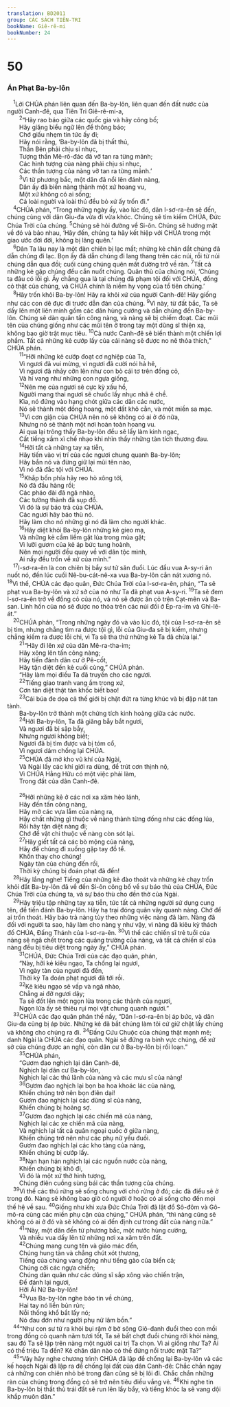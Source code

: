 ```yaml
---
translation: BD2011
group: CÁC SÁCH TIÊN-TRI
bookName: Giê-rê-mi 
bookNumber: 24
---
```


<div class="title"><h1>50</h1><h3>Án Phạt Ba-by-lôn</h3></div>
<span class="verse gie_50_1"> <sup>1</sup>Lời CHÚA phán liên quan đến Ba-by-lôn, liên quan đến đất nước của người Canh-đê, qua Tiên Tri Giê-rê-mi-a,<br/></span>
<span class="verse gie_50_2">  <sup>2</sup>“Hãy rao báo giữa các quốc gia và hãy công bố;<br/>  Hãy giăng biểu ngữ lên để thông báo;<br/>  Chớ giấu nhẹm tin tức ấy đi;<br/>  Hãy nói rằng, ‘Ba-by-lôn đã bị thất thủ,<br/>  Thần Bên phải chịu sỉ nhục,<br/>  Tượng thần Mê-rô-đác đã vỡ tan ra từng mảnh;<br/>  Các hình tượng của nàng phải chịu sỉ nhục,<br/>  Các thần tượng của nàng vỡ tan ra từng mảnh.’<br/></span>
<span class="verse gie_50_3">  <sup>3</sup>Vì từ phương bắc, một dân đã nổi lên đánh nàng,<br/>  Dân ấy đã biến nàng thành một xứ hoang vu,<br/>  Một xứ không có ai sống;<br/>  Cả loài người và loài thú đều bỏ xứ ấy trốn đi.”<br/></span>
<span class="verse gie_50_4"> <sup>4</sup>CHÚA phán, “Trong những ngày ấy, vào lúc đó, dân I-sơ-ra-ên sẽ đến, chúng cùng với dân Giu-đa vừa đi vừa khóc. Chúng sẽ tìm kiếm CHÚA, Ðức Chúa Trời của chúng. </span>
<span class="verse gie_50_5"><sup>5</sup>Chúng sẽ hỏi đường về Si-ôn. Chúng sẽ hướng mặt về đó và bảo nhau, ‘Hãy đến, chúng ta hãy kết hiệp với CHÚA trong một giao ước đời đời, không bị lãng quên.’ <br/></span>
<span class="verse gie_50_6"> <sup>6</sup>Dân Ta lâu nay là một đàn chiên bị lạc mất; những kẻ chăn dắt chúng đã dẫn chúng đi lạc. Bọn ấy đã dẫn chúng đi lang thang trên các núi, rồi từ núi chúng dẫn qua đồi; cuối cùng chúng quên mất đường trở về ràn. </span>
<span class="verse gie_50_7"><sup>7</sup>Tất cả những kẻ gặp chúng đều cắn nuốt chúng. Quân thù của chúng nói, ‘Chúng ta đâu có lỗi gì. Ấy chẳng qua là tại chúng đã phạm tội đối với CHÚA, đồng cỏ thật của chúng, và CHÚA chính là niềm hy vọng của tổ tiên chúng.’<br/></span>
<span class="verse gie_50_8"> <sup>8</sup>Hãy trốn khỏi Ba-by-lôn! Hãy ra khỏi xứ của người Canh-đê! Hãy giống như các con dê đực đi trước dẫn đàn của chúng. </span>
<span class="verse gie_50_9"><sup>9</sup>Vì này, từ đất bắc, Ta sẽ dấy lên một liên minh gồm các dân hùng cường và dẫn chúng đến Ba-by-lôn. Chúng sẽ dàn quân tấn công nàng, và nàng sẽ bị chiếm đoạt. Các mũi tên của chúng giống như các mũi tên ở trong tay một dũng sĩ thiện xạ, không bao giờ trật mục tiêu. </span>
<span class="verse gie_50_10"><sup>10</sup>Cả nước Canh-đê sẽ biến thành một chiến lợi phẩm. Tất cả những kẻ cướp lấy của cải nàng sẽ được no nê thỏa thích,” CHÚA phán.<br/></span>
<span class="verse gie_50_11">  <sup>11</sup>“Hỡi những kẻ cướp đoạt cơ nghiệp của Ta,<br/>  Vì ngươi đã vui mừng, vì ngươi đã cười nói hả hê,<br/>  Vì ngươi đã nhảy cỡn lên như con bò cái tơ trên đồng cỏ,<br/>  Và hí vang như những con ngựa giống,<br/></span>
<span class="verse gie_50_12">  <sup>12</sup>Nên mẹ của ngươi sẽ cực kỳ xấu hổ,<br/>  Người mang thai ngươi sẽ chuốc lấy nhục nhã ê chề.<br/>  Kìa, nó đứng vào hạng chót giữa các dân các nước,<br/>  Nó sẽ thành một đồng hoang, một đất khô cằn, và một miền sa mạc.<br/></span>
<span class="verse gie_50_13">  <sup>13</sup>Vì cơn giận của CHÚA nên nó sẽ không có ai ở đó nữa,<br/>  Nhưng nó sẽ thành một nơi hoàn toàn hoang vu.<br/>  Ai qua lại trông thấy Ba-by-lôn đều sẽ lấy làm kinh ngạc,<br/>  Cất tiếng xầm xì chế nhạo khi nhìn thấy những tàn tích thương đau.<br/></span>
<span class="verse gie_50_14">  <sup>14</sup>Hỡi tất cả những tay xạ tiễn,<br/>  Hãy tiến vào vị trí của các ngươi chung quanh Ba-by-lôn;<br/>  Hãy bắn nó và đừng giữ lại mũi tên nào,<br/>  Vì nó đã đắc tội với CHÚA.<br/></span>
<span class="verse gie_50_15">  <sup>15</sup>Khắp bốn phía hãy reo hò xông tới,<br/>  Nó đã đầu hàng rồi;<br/>  Các pháo đài đã ngã nhào,<br/>  Các tường thành đã sụp đổ.<br/>  Vì đó là sự báo trả của CHÚA. <br/>  Các ngươi hãy báo thù nó.<br/>  Hãy làm cho nó những gì nó đã làm cho người khác.<br/></span>
<span class="verse gie_50_16">  <sup>16</sup>Hãy diệt khỏi Ba-by-lôn những kẻ gieo mạ,<br/>  Và những kẻ cầm liềm gặt lúa trong mùa gặt;<br/>  Vì lưỡi gươm của kẻ áp bức tung hoành,<br/>  Nên mọi người đều quay về với dân tộc mình,<br/>  Ai nấy đều trốn về xứ của mình.”<br/></span>
<span class="verse gie_50_17"> <sup>17</sup>I-sơ-ra-ên là con chiên bị bầy sư tử săn đuổi. Lúc đầu vua A-sy-ri ăn nuốt nó, đến lúc cuối Nê-bu-cát-nê-xa vua Ba-by-lôn cắn nát xương nó. </span>
<span class="verse gie_50_18"><sup>18</sup>Vì thế, CHÚA các đạo quân, Ðức Chúa Trời của I-sơ-ra-ên, phán, “Ta sẽ phạt vua Ba-by-lôn và xứ sở của nó như Ta đã phạt vua A-sy-ri. </span>
<span class="verse gie_50_19"><sup>19</sup>Ta sẽ đem I-sơ-ra-ên trở về đồng cỏ của nó, và nó sẽ được ăn cỏ trên Cạt-mên và Ba-san. Linh hồn của nó sẽ được no thỏa trên các núi đồi ở Ép-ra-im và Ghi-lê-át.”<br/></span>
<span class="verse gie_50_20"> <sup>20</sup>CHÚA phán, “Trong những ngày đó và vào lúc đó, tội của I-sơ-ra-ên sẽ bị tìm, nhưng chẳng tìm ra được tội gì, lỗi của Giu-đa sẽ bị kiếm, nhưng chẳng kiếm ra được lỗi chi, vì Ta sẽ tha thứ những kẻ Ta đã chừa lại.”<br/></span>
<span class="verse gie_50_21">  <sup>21</sup>“Hãy đi lên xứ của dân Mê-ra-tha-im; <br/>  Hãy xông lên tấn công nàng;<br/>  Hãy tiến đánh dân cư ở Pê-cốt, <br/>  Hãy tận diệt đến kẻ cuối cùng,” CHÚA phán.<br/>  “Hãy làm mọi điều Ta đã truyền cho các ngươi.<br/></span>
<span class="verse gie_50_22">  <sup>22</sup>Tiếng giao tranh vang ầm trong xứ,<br/>  Cơn tàn diệt thật tàn khốc biết bao!<br/></span>
<span class="verse gie_50_23">  <sup>23</sup>Cái búa đe dọa cả thế giới bị chặt đứt ra từng khúc và bị đập nát tan tành.<br/>  Ba-by-lôn trở thành một chứng tích kinh hoàng giữa các nước.<br/></span>
<span class="verse gie_50_24">  <sup>24</sup>Hỡi Ba-by-lôn, Ta đã giăng bẫy bắt ngươi,<br/>  Và ngươi đã bị sập bẫy,<br/>  Nhưng ngươi không biết;<br/>  Ngươi đã bị tìm được và bị tóm cổ,<br/>  Vì ngươi dám chống lại CHÚA.<br/></span>
<span class="verse gie_50_25">  <sup>25</sup>CHÚA đã mở kho vũ khí của Ngài,<br/>  Và Ngài lấy các khí giới ra dùng, để trút cơn thịnh nộ,<br/>  Vì CHÚA Hằng Hữu có một việc phải làm,<br/>  Trong đất của dân Canh-đê.<br/><br/></span>
<span class="verse gie_50_26">  <sup>26</sup>Hỡi những kẻ ở các nơi xa xăm hẻo lánh,<br/>  Hãy đến tấn công nàng,<br/>  Hãy mở các vựa lẫm của nàng ra,<br/>  Hãy chất những gì thuộc về nàng thành từng đống như các đống lúa,<br/>  Rồi hãy tận diệt nàng đi;<br/>  Chớ để vật chi thuộc về nàng còn sót lại.<br/></span>
<span class="verse gie_50_27">  <sup>27</sup>Hãy giết tất cả các bò mộng của nàng,<br/>  Hãy để chúng đi xuống gặp tay đồ tể.<br/>  Khốn thay cho chúng!<br/>  Ngày tàn của chúng đến rồi,<br/>  Thời kỳ chúng bị đoán phạt đã đến!<br/></span>
<span class="verse gie_50_28"> <sup>28</sup>Hãy lắng nghe! Tiếng của những kẻ đào thoát và những kẻ chạy trốn khỏi đất Ba-by-lôn đã về đến Si-ôn công bố về sự báo thù của CHÚA, Ðức Chúa Trời của chúng ta, và sự báo thù cho đền thờ của Ngài.<br/></span>
<span class="verse gie_50_29"> <sup>29</sup>Hãy triệu tập những tay xạ tiễn, tức tất cả những người sử dụng cung tên, để tiến đánh Ba-by-lôn. Hãy hạ trại đóng quân vây quanh nàng. Chớ để ai trốn thoát. Hãy báo trả nàng tùy theo những việc nàng đã làm. Nàng đã đối với người ta sao, hãy làm cho nàng y như vậy, vì nàng đã kiêu kỳ thách đố CHÚA, Ðấng Thánh của I-sơ-ra-ên. </span>
<span class="verse gie_50_30"><sup>30</sup>Vì thế các chiến sĩ trẻ tuổi của nàng sẽ ngã chết trong các quảng trường của nàng, và tất cả chiến sĩ của nàng đều bị tiêu diệt trong ngày ấy,” CHÚA phán.<br/></span>
<span class="verse gie_50_31">  <sup>31</sup>CHÚA, Ðức Chúa Trời của các đạo quân, phán, <br/>  “Này, hỡi kẻ kiêu ngạo, Ta chống lại ngươi,<br/>  Vì ngày tàn của ngươi đã đến,<br/>  Thời kỳ Ta đoán phạt ngươi đã tới rồi.<br/></span>
<span class="verse gie_50_32">  <sup>32</sup>Kẻ kiêu ngạo sẽ vấp và ngã nhào,<br/>  Chẳng ai đỡ ngươi dậy;<br/>  Ta sẽ đốt lên một ngọn lửa trong các thành của ngươi,<br/>  Ngọn lửa ấy sẽ thiêu rụi mọi vật chung quanh ngươi.”<br/></span>
<span class="verse gie_50_33"> <sup>33</sup>CHÚA các đạo quân phán thế nầy, “Dân I-sơ-ra-ên bị áp bức, và dân Giu-đa cũng bị áp bức. Những kẻ đã bắt chúng làm tôi cứ giữ chặt lấy chúng và không cho chúng ra đi. </span>
<span class="verse gie_50_34"><sup>34</sup>Ðấng Cứu Chuộc của chúng thật mạnh mẽ; danh Ngài là CHÚA các đạo quân. Ngài sẽ đứng ra binh vực chúng, để xứ sở của chúng được an nghỉ, còn dân cư ở Ba-by-lôn bị rối loạn.” <br/></span>
<span class="verse gie_50_35">  <sup>35</sup>CHÚA phán,<br/>  “Gươm đao nghịch lại dân Canh-đê,<br/>  Nghịch lại dân cư Ba-by-lôn,<br/>  Nghịch lại các thủ lãnh của nàng và các mưu sĩ của nàng!<br/></span>
<span class="verse gie_50_36">  <sup>36</sup>Gươm đao nghịch lại bọn ba hoa khoác lác của nàng,<br/>  Khiến chúng trở nên bọn điên dại!<br/>  Gươm đao nghịch lại các dũng sĩ của nàng,<br/>  Khiến chúng bị hoảng sợ.<br/></span>
<span class="verse gie_50_37">  <sup>37</sup>Gươm đao nghịch lại các chiến mã của nàng,<br/>  Nghịch lại các xe chiến mã của nàng,<br/>  Và nghịch lại tất cả quân ngoại quốc ở giữa nàng,<br/>  Khiến chúng trở nên như các phụ nữ yếu đuối.<br/>  Gươm đao nghịch lại các kho tàng của nàng,<br/>  Khiến chúng bị cướp lấy.<br/></span>
<span class="verse gie_50_38">  <sup>38</sup>Nạn hạn hán nghịch lại các nguồn nước của nàng,<br/>  Khiến chúng bị khô đi,<br/>  Vì đó là một xứ thờ hình tượng,<br/>  Chúng điên cuồng sùng bái các thần tượng của chúng.<br/></span>
<span class="verse gie_50_39"> <sup>39</sup>Vì thế các thú rừng sẽ sống chung với chó rừng ở đó; các đà điểu sẽ ở trong đó. Nàng sẽ không bao giờ có người ở hoặc có ai sống cho đến mọi thế hệ về sau. </span>
<span class="verse gie_50_40"><sup>40</sup>Giống như khi xưa Ðức Chúa Trời đã lật đổ Sô-đôm và Gô-mô-ra cùng các miền phụ cận của chúng,” CHÚA phán, “thì nàng cũng sẽ không có ai ở đó và sẽ không có ai đến định cư trong đất của nàng nữa.”<br/></span>
<span class="verse gie_50_41">  <sup>41</sup>“Này, một dân đến từ phương bắc, một nước hùng cường,<br/>  Và nhiều vua dấy lên từ những nơi xa xăm trên đất.<br/></span>
<span class="verse gie_50_42">  <sup>42</sup>Chúng mang cung tên và giáo mác đến,<br/>  Chúng hung tàn và chẳng chút xót thương,<br/>  Tiếng của chúng vang động như tiếng gào của biển cả;<br/>  Chúng cỡi các ngựa chiến;<br/>  Chúng dàn quân như các dũng sĩ sắp xông vào chiến trận,<br/>  Ðể đánh lại ngươi,<br/>  Hỡi Ái Nữ Ba-by-lôn!<br/></span>
<span class="verse gie_50_43">  <sup>43</sup>Vua Ba-by-lôn nghe báo tin về chúng,<br/>  Hai tay nó liền bủn rủn;<br/>  Nỗi thống khổ bắt lấy nó;<br/>  Nó đau đớn như người phụ nữ lâm bồn.”<br/></span>
<span class="verse gie_50_44"> <sup>44</sup>“Như con sư tử ra khỏi bụi rậm ở bờ sông Giô-đanh đuổi theo con mồi trong đồng cỏ quanh năm tươi tốt, Ta sẽ bất chợt đuổi chúng rời khỏi nàng, sau đó Ta sẽ lập trên nàng một người cai trị Ta chọn. Vì ai giống như Ta? Ai có thể triệu Ta đến? Kẻ chăn dân nào có thể đứng nổi trước mặt Ta?”<br/></span>
<span class="verse gie_50_45"> <sup>45</sup>“Vậy hãy nghe chương trình CHÚA đã lập để chống lại Ba-by-lôn và các kế hoạch Ngài đã lập ra để chống lại đất của dân Canh-đê: Chắc chắn ngay cả những con chiên nhỏ bé trong đàn cũng sẽ bị lôi đi. Chắc chắn những ràn của chúng trong đồng cỏ sẽ trở nên tiêu điều vắng vẻ. </span>
<span class="verse gie_50_46"><sup>46</sup>Khi nghe tin Ba-by-lôn bị thất thủ trái đất sẽ run lên lẩy bẩy, và tiếng khóc la sẽ vang dội khắp muôn dân.”<br/></span>
